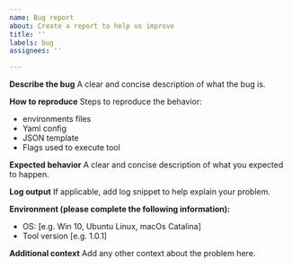 ```yaml
---
name: Bug report
about: Create a report to help us improve
title: ''
labels: bug
assignees: ''

---
```


**Describe the bug**
A clear and concise description of what the bug is.

**How to reproduce**
Steps to reproduce the behavior:
- environments files
- Yaml config
- JSON template
- Flags used to execute tool

**Expected behavior**
A clear and concise description of what you expected to happen.

**Log output**
If applicable, add log snippet to help explain your problem.

**Environment (please complete the following information):**
 - OS: [e.g. Win 10, Ubuntu Linux, macOs Catalina]
 - Tool version [e.g. 1.0.1]

**Additional context**
Add any other context about the problem here.
